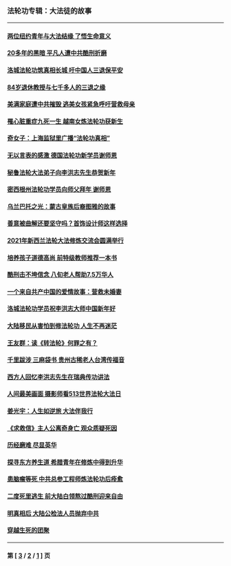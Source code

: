 ### 法轮功专辑：大法徒的故事
---
#### [两位纽约青年与大法结缘 了悟生命意义](../../pages/nf1147481/n14002785.md?07080430) 
#### [20多年的黑暗 平凡人遭中共酷刑折磨](../../pages/nf1147481/n13997976.md?07080430) 
#### [洛城法轮功筑真相长城 吁中国人三退保平安](../../pages/nf1147481/n13892471.md?07080430) 
#### [84岁退休教授与七千多人的三退之缘](../../pages/nf1147481/n13796650.md?07080430) 
#### [美满家庭遭中共摧毁 逃美女孩紧急呼吁营救母亲](../../pages/nf1147481/n13792859.md?07080430) 
#### [罹心脏重症九死一生 越南女炼法轮功获新生](../../pages/nf1147481/n13732766.md?07080430) 
#### [奇女子：上海监狱里广播“法轮功真相”](../../pages/nf1147481/n13726443.md?07080430) 
#### [无以言表的感激 德国法轮功新学员谢师恩](../../pages/nf1147481/n13543790.md?07080430) 
#### [秘鲁法轮大法弟子向李洪志先生恭贺新年](../../pages/nf1147481/n13540182.md?07080430) 
#### [密西根州法轮功学员向师父拜年 谢师恩](../../pages/nf1147481/n13538183.md?07080430) 
#### [乌兰巴托之光：蒙古皇族后裔图雅的故事](../../pages/nf1147481/n13155759.md?07080430) 
#### [善意被曲解还要坚守吗？首饰设计师这样选择](../../pages/nf1147481/n13077575.md?07080430) 
#### [2021年新西兰法轮大法修炼交流会圆满举行](../../pages/nf1147481/n13033149.md?07080430) 
#### [培养孩子道德高尚 前特级教师推荐一本书](../../pages/nf1147481/n12938640.md?07080430) 
#### [酷刑击不垮信念 八旬老人帮助7.5万华人](../../pages/nf1147481/n12880712.md?07080430) 
#### [一个来自共产中国的爱情故事：营救未婚妻](../../pages/nf1147481/n12778386.md?07080430) 
#### [洛城法轮功学员祝李洪志大师中国新年好](../../pages/nf1147481/n12724685.md?07080430) 
#### [大陆移民从害怕到修法轮功 人生不再迷茫](../../pages/nf1147481/n12414325.md?07080430) 
#### [王友群：读《转法轮》何罪之有？](../../pages/nf1147481/n12408647.md?07080430) 
#### [千里跋涉 三麻袋书 贵州古稀老人台湾传福音](../../pages/nf1147481/n12198750.md?07080430) 
#### [西方人回忆李洪志先生在瑞典传功讲法](../../pages/nf1147481/n12099607.md?07080430) 
#### [人间最美画面 摄影师看513世界法轮大法日](../../pages/nf1147481/n12094118.md?07080430) 
#### [姜光宇：人生如逆旅 大法伴我行](../../pages/nf1147481/n12088664.md?07080430) 
#### [《求救信》主人公离奇身亡 观众质疑死因](../../pages/nf1147481/n11845215.md?07080430) 
#### [历经磨难 尽显英华](../../pages/nf1147481/n11723297.md?07080430) 
#### [探寻东方养生道 希腊青年在修炼中得到升华](../../pages/nf1147481/n11494502.md?07080430) 
#### [患脑瘤等死 中共总参工程师炼法轮功后痊愈](../../pages/nf1147481/n11466682.md?07080430) 
#### [二度死里逃生 前大陆白领熬过酷刑迎来自由](../../pages/nf1147481/n11368594.md?07080430) 
#### [明真相后 大陆公检法人员抛弃中共](../../pages/nf1147481/n11358618.md?07080430) 
#### [穿越生死的团聚](../../pages/nf1147481/n11258922.md?07080430) 

---
#### 第 [ [3](./3.md?07080430) / [2](./2.md?07080430) / [1](./1.md?07080430) ] 页
